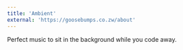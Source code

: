 ```yaml
---
title: 'Ambient'
external: 'https://goosebumps.co.zw/about'
---
```

Perfect music to sit in the background while you code away.